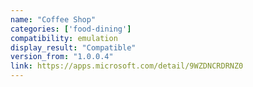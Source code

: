 ```yaml
---
name: "Coffee Shop"
categories: ['food-dining']
compatibility: emulation
display_result: "Compatible"
version_from: "1.0.0.4"
link: https://apps.microsoft.com/detail/9WZDNCRDRNZ0
---
```

